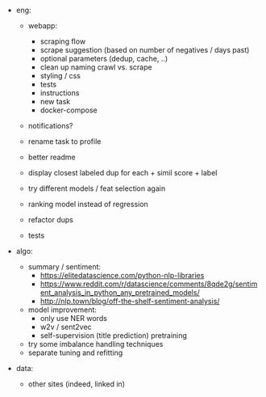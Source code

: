 - eng:
    - webapp: 
        - scraping flow
	    - scrape suggestion (based on number of negatives / days past)
        - optional parameters (dedup, cache, ..)
        - clean up naming crawl vs. scrape
        - styling / css
        - tests
        - instructions
        - new task
        - docker-compose 
	- notifications?
        
    - rename task to profile
    - better readme
    - display closest labeled dup for each + simil score + label
    - try different models / feat selection again
    - ranking model instead of regression 
    - refactor dups
    - tests        
    
- algo:
    - summary / sentiment:
        - https://elitedatascience.com/python-nlp-libraries
        - https://www.reddit.com/r/datascience/comments/8qde2g/sentiment_analysis_in_python_any_pretrained_models/
        - http://nlp.town/blog/off-the-shelf-sentiment-analysis/  
    - model improvement:
        - only use NER words
        - w2v / sent2vec
        - self-supervision (title prediction) pretraining
    - try some imbalance handling techniques    
    - separate tuning and refitting
    
- data:
    - other sites (indeed, linked in)
